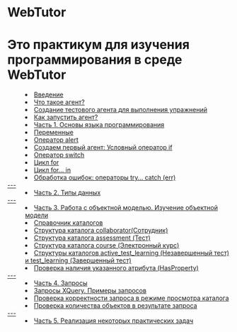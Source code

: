# WebTutor 
# Это практикум  для изучения программирования в среде WebTutor 

<dd><li> <a href="vved.md"> Введение</a></dd>
<dd><li> <a href="agent.md"> Что такое агент?</a></dd>
<dd><li> <a href="test_agent.md"> Создание тестового агента для выполнения упражнений</a></dd>
<dd><li> <a href="run_agent.md"> Как запустить агент?</a></dd>

<dd><li> <a href="1_language.md"> Часть 1. Основы языка программирования</dd>
<dd><li> <a href="variables.md"> Переменные</dd>
<dd><li> <a href="alert.md"> Оператор alert</dd> 
<dd><li> <a href="first_agent__if.md "> Создаем первый агент: Условный оператор if</dd>
<dd><li> <a href="switch.md"> Оператор switch</dd>
<dd><li> <a href="for.md"> Цикл for</dd>
<dd><li> <a href="for_in.md"> Цикл for… in</dd>
<dd><li> <a href="try.md"> Обработка ошибок: операторы try… catch (err)</dd>
---
<dd><li> <a href=" 2_data_types.md"> Часть 2. Типы данных</dd>
---
<dd><li> <a href=" 3_object_model.md"> Часть 3. Работа с объектной моделью. Изучение объектной модели</dd>
<dd><li> <a href="catalogs.md"> Справочник каталогов</dd>
<dd><li> <a href="collaborator.md"> Структура каталога collaborator(Сотрудник)</dd>
<dd><li> <a href="assessment.md"> Структура каталога assessment (Тест)</dd>
<dd><li> <a href="course.md"> Структура каталога course (Электронный курс)</dd>
<dd><li> <a href="other_catalogs1.md"> Структуры каталогов active_test_learning (Незавершенный тест) и test_learning (Завершенный тест)</dd>
<dd><li> <a href="hasproperty.md"> Проверка наличия указанного атрибута (HasProperty)</dd>
---
<dd><li> <a href="4_queries.md"> Часть 4. Запросы</dd>
<dd><li> <a href="XQuery.md"> Запросы XQuery. Примеры запросов</dd>
<dd><li> <a href="XQuery_control.md"> Проверка корректности запроса в режиме просмотра каталога</dd>
<dd><li> <a href="XQuery_quantity.md"> Проверка количества объектов в результате запроса</dd>
---
<dd><li> <a href="5_practical_realization.md"> Часть 5. Реализация некоторых практических задач</dd>

